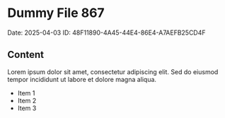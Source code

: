# Dummy File 867

Date: 2025-04-03
ID: 48F11890-4A45-44E4-86E4-A7AEFB25CD4F

## Content

Lorem ipsum dolor sit amet, consectetur adipiscing elit.
Sed do eiusmod tempor incididunt ut labore et dolore magna aliqua.

* Item 1
* Item 2
* Item 3


